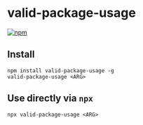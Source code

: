 # valid-package-usage

[![npm](https://badge.fury.io/js/valid-package-usage.svg)](https://www.npmjs.com/package/valid-package-usage)

## Install

```
npm install valid-package-usage -g
valid-package-usage <ARG>
```

## Use directly via `npx`

```
npx valid-package-usage <ARG>
```

<!-- anything below this line will be safe from template removal -->